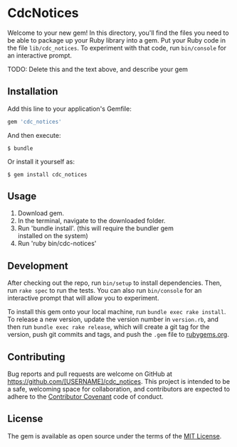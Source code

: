 # CdcNotices

Welcome to your new gem! In this directory, you'll find the files you need to be able to package up your Ruby library into a gem. Put your Ruby code in the file `lib/cdc_notices`. To experiment with that code, run `bin/console` for an interactive prompt.

TODO: Delete this and the text above, and describe your gem

## Installation

Add this line to your application's Gemfile:

```ruby
gem 'cdc_notices'
```

And then execute:

    $ bundle

Or install it yourself as:

    $ gem install cdc_notices

## Usage

1. Download gem.
2. In the terminal, navigate to the downloaded folder.
3. Run 'bundle install'. (this will require the bundler gem      
   installed on the system)
4. Run 'ruby bin/cdc-notices'

## Development

After checking out the repo, run `bin/setup` to install dependencies. Then, run `rake spec` to run the tests. You can also run `bin/console` for an interactive prompt that will allow you to experiment.

To install this gem onto your local machine, run `bundle exec rake install`. To release a new version, update the version number in `version.rb`, and then run `bundle exec rake release`, which will create a git tag for the version, push git commits and tags, and push the `.gem` file to [rubygems.org](https://rubygems.org).

## Contributing

Bug reports and pull requests are welcome on GitHub at https://github.com/[USERNAME]/cdc_notices. This project is intended to be a safe, welcoming space for collaboration, and contributors are expected to adhere to the [Contributor Covenant](http://contributor-covenant.org) code of conduct.


## License

The gem is available as open source under the terms of the [MIT License](http://opensource.org/licenses/MIT).
